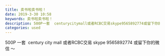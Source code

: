 ```yaml
---
title: 卖书啦卖书啦！
date: 2019-3-30 10:58
keywords: 卖书啦卖书啦！
description: 500P一套  centurycitymall或者RCBC交易skype9565892774或留下你的微信～
categories: used
---
```

<td class="t_f" id="postmessage_3344698">

500P 一套  century city mall 或者RCBC交易 skype 9565892774 或留下你的微信 ～</td>
